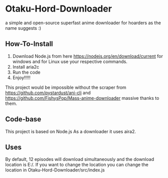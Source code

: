# Otaku-Hord-Downloader
a simple and open-source superfast anime downloader for hoarders as the name suggests :)

## How-To-Install
1. Download Node.js from here https://nodejs.org/en/download/current for windows and for Linux use your respective commands.
2. Install aria2c
3. Run the code
4. Enjoy!!!!!

This project would be impossible without the scraper from https://github.com/pystardust/ani-cli and https://github.com/FishysPop/Mass-anime-downloader massive thanks to them.

## Code-base
This project is based on Node.js
As a downloader it uses aira2.

## Uses
By default, 12 episodes will download simultaneously and the download location is E:/.
If you want to change the location you can change the location in Otaku-Hord-Downloader/src/index.js
